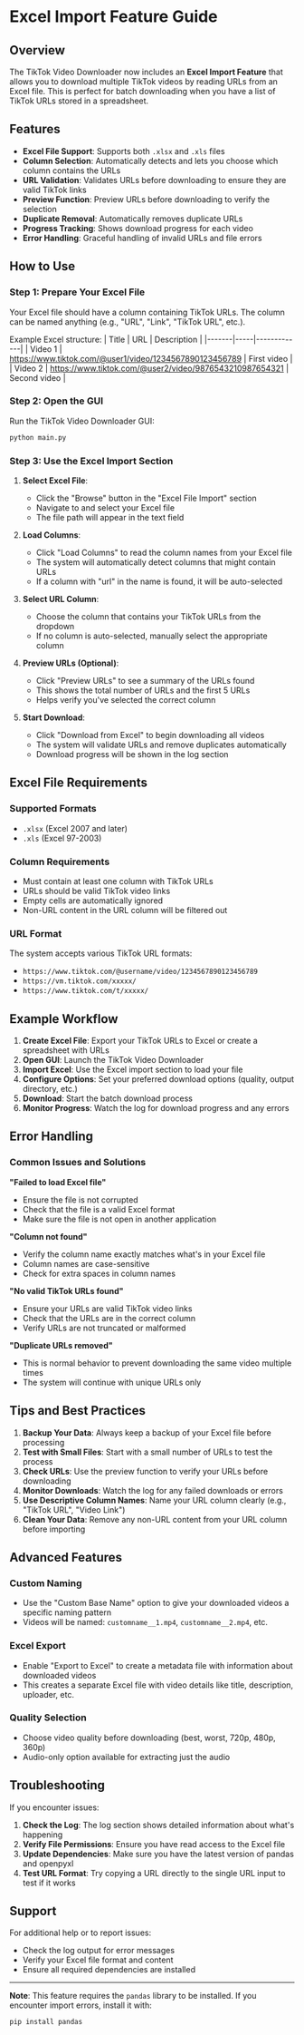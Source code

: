 # Excel Import Feature Guide

## Overview

The TikTok Video Downloader now includes an **Excel Import Feature** that allows you to download multiple TikTok videos by reading URLs from an Excel file. This is perfect for batch downloading when you have a list of TikTok URLs stored in a spreadsheet.

## Features

- **Excel File Support**: Supports both `.xlsx` and `.xls` files
- **Column Selection**: Automatically detects and lets you choose which column contains the URLs
- **URL Validation**: Validates URLs before downloading to ensure they are valid TikTok links
- **Preview Function**: Preview URLs before downloading to verify the selection
- **Duplicate Removal**: Automatically removes duplicate URLs
- **Progress Tracking**: Shows download progress for each video
- **Error Handling**: Graceful handling of invalid URLs and file errors

## How to Use

### Step 1: Prepare Your Excel File

Your Excel file should have a column containing TikTok URLs. The column can be named anything (e.g., "URL", "Link", "TikTok URL", etc.).

Example Excel structure:
| Title | URL | Description |
|-------|-----|-------------|
| Video 1 | https://www.tiktok.com/@user1/video/1234567890123456789 | First video |
| Video 2 | https://www.tiktok.com/@user2/video/9876543210987654321 | Second video |

### Step 2: Open the GUI

Run the TikTok Video Downloader GUI:
```bash
python main.py
```

### Step 3: Use the Excel Import Section

1. **Select Excel File**:
   - Click the "Browse" button in the "Excel File Import" section
   - Navigate to and select your Excel file
   - The file path will appear in the text field

2. **Load Columns**:
   - Click "Load Columns" to read the column names from your Excel file
   - The system will automatically detect columns that might contain URLs
   - If a column with "url" in the name is found, it will be auto-selected

3. **Select URL Column**:
   - Choose the column that contains your TikTok URLs from the dropdown
   - If no column is auto-selected, manually select the appropriate column

4. **Preview URLs (Optional)**:
   - Click "Preview URLs" to see a summary of the URLs found
   - This shows the total number of URLs and the first 5 URLs
   - Helps verify you've selected the correct column

5. **Start Download**:
   - Click "Download from Excel" to begin downloading all videos
   - The system will validate URLs and remove duplicates automatically
   - Download progress will be shown in the log section

## Excel File Requirements

### Supported Formats
- `.xlsx` (Excel 2007 and later)
- `.xls` (Excel 97-2003)

### Column Requirements
- Must contain at least one column with TikTok URLs
- URLs should be valid TikTok video links
- Empty cells are automatically ignored
- Non-URL content in the URL column will be filtered out

### URL Format
The system accepts various TikTok URL formats:
- `https://www.tiktok.com/@username/video/1234567890123456789`
- `https://vm.tiktok.com/xxxxx/`
- `https://www.tiktok.com/t/xxxxx/`

## Example Workflow

1. **Create Excel File**: Export your TikTok URLs to Excel or create a spreadsheet with URLs
2. **Open GUI**: Launch the TikTok Video Downloader
3. **Import Excel**: Use the Excel import section to load your file
4. **Configure Options**: Set your preferred download options (quality, output directory, etc.)
5. **Download**: Start the batch download process
6. **Monitor Progress**: Watch the log for download progress and any errors

## Error Handling

### Common Issues and Solutions

**"Failed to load Excel file"**
- Ensure the file is not corrupted
- Check that the file is a valid Excel format
- Make sure the file is not open in another application

**"Column not found"**
- Verify the column name exactly matches what's in your Excel file
- Column names are case-sensitive
- Check for extra spaces in column names

**"No valid TikTok URLs found"**
- Ensure your URLs are valid TikTok video links
- Check that the URLs are in the correct column
- Verify URLs are not truncated or malformed

**"Duplicate URLs removed"**
- This is normal behavior to prevent downloading the same video multiple times
- The system will continue with unique URLs only

## Tips and Best Practices

1. **Backup Your Data**: Always keep a backup of your Excel file before processing
2. **Test with Small Files**: Start with a small number of URLs to test the process
3. **Check URLs**: Use the preview function to verify your URLs before downloading
4. **Monitor Downloads**: Watch the log for any failed downloads or errors
5. **Use Descriptive Column Names**: Name your URL column clearly (e.g., "TikTok URL", "Video Link")
6. **Clean Your Data**: Remove any non-URL content from your URL column before importing

## Advanced Features

### Custom Naming
- Use the "Custom Base Name" option to give your downloaded videos a specific naming pattern
- Videos will be named: `customname__1.mp4`, `customname__2.mp4`, etc.

### Excel Export
- Enable "Export to Excel" to create a metadata file with information about downloaded videos
- This creates a separate Excel file with video details like title, description, uploader, etc.

### Quality Selection
- Choose video quality before downloading (best, worst, 720p, 480p, 360p)
- Audio-only option available for extracting just the audio

## Troubleshooting

If you encounter issues:

1. **Check the Log**: The log section shows detailed information about what's happening
2. **Verify File Permissions**: Ensure you have read access to the Excel file
3. **Update Dependencies**: Make sure you have the latest version of pandas and openpyxl
4. **Test URL Format**: Try copying a URL directly to the single URL input to test if it works

## Support

For additional help or to report issues:
- Check the log output for error messages
- Verify your Excel file format and content
- Ensure all required dependencies are installed

---

**Note**: This feature requires the `pandas` library to be installed. If you encounter import errors, install it with:
```bash
pip install pandas
```

